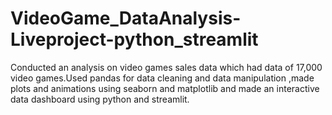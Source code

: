 # VideoGame_DataAnalysis-Liveproject-python_streamlit
Conducted an analysis on video games sales data which had data of 17,000 video games.Used pandas for data cleaning and data manipulation ,made plots and animations using seaborn and matplotlib and made an interactive data dashboard using python and streamlit.
